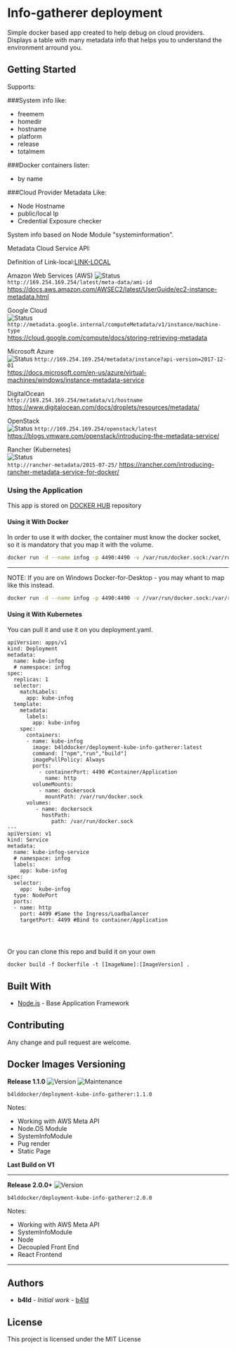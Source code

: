 # Info-gatherer deployment

Simple docker based app created to help debug on cloud providers.
Displays a table with many metadata info that helps you to understand the environment arround you.


## Getting Started

Supports:

###System info like:
- freemem
- homedir
- hostname
- platform
- release
- totalmem


###Docker containers lister:
- by name


###Cloud Provider Metadata Like:
- Node Hostname
- public/local Ip
- Credential Exposure checker



System info based on Node Module "systeminformation". 
 

Metadata Cloud Service API:

Definition of Link-local:[LINK-LOCAL](https://en.wikipedia.org/wiki/Link-local_address)


 Amazon Web Services (AWS) 
 ![Status](https://img.shields.io/badge/Status-Working-green)  
 `http://169.254.169.254/latest/meta-data/ami-id`                            
 https://docs.aws.amazon.com/AWSEC2/latest/UserGuide/ec2-instance-metadata.html            

 Google Cloud           
![Status](https://img.shields.io/badge/Status-InProgress-yellow)
`http://metadata.google.internal/computeMetadata/v1/instance/machine-type`  
  https://cloud.google.com/compute/docs/storing-retrieving-metadata                         

 Microsoft Azure        
![Status](https://img.shields.io/badge/Status-InProgress-yellow)
`http://169.254.169.254/metadata/instance?api-version=2017-12-01`           
  https://docs.microsoft.com/en-us/azure/virtual-machines/windows/instance-metadata-service 
 
 DigitalOcean               
 `http://169.254.169.254/metadata/v1/hostname`                                       
  https://www.digitalocean.com/docs/droplets/resources/metadata/                            

 OpenStack              
![Status](https://img.shields.io/badge/Status-InProgress-yellow)
`http://169.254.169.254/openstack/latest`
 https://blogs.vmware.com/openstack/introducing-the-metadata-service/                      
 
 Rancher (Kubernetes)   
 ![Status](https://img.shields.io/badge/Status-InProgress-yellow)    
 `http://rancher-metadata/2015-07-25/`
https://rancher.com/introducing-rancher-metadata-service-for-docker/                      



### Using the Application

This app is stored on [DOCKER HUB](https://cloud.docker.com/repository/docker/b4lddocker/deployment-kube-info-gatherer) repository


#### Using it With Docker

In order to use it with docker, the container must know the docker socket, so it is mandatory that you map it with the volume.

```bash
docker run -d --name infog -p 4490:4490 -v /var/run/docker.sock:/var/run/docker.sock b4lddocker/deployment-kube-info-gatherer:latest
```

---

NOTE: If you are on Windows Docker-for-Desktop - you may whant to map like this instead.

```bash
docker run -d --name infog -p 4490:4490 -v //var/run/docker.sock:/var/run/docker.sock b4lddocker/deployment-kube-info-gatherer:latest

```


#### Using it With Kubernetes

You can pull it and use it on you deployment.yaml.

```
apiVersion: apps/v1
kind: Deployment
metadata:
  name: kube-infog
  # namespace: infog
spec:
  replicas: 1
  selector:
    matchLabels:
      app: kube-infog
  template:
    metadata:
      labels:
        app: kube-infog
    spec:
      containers:
      - name: kube-infog
        image: b4lddocker/deployment-kube-info-gatherer:latest
        command: ["npm","run","build"]
        imagePullPolicy: Always
        ports:
          - containerPort: 4490 #Container/Application
            name: http
        volumeMounts:
          - name: dockersock
            mountPath: /var/run/docker.sock
      volumes:
         - name: dockersock
           hostPath:
              path: /var/run/docker.sock
---
apiVersion: v1
kind: Service
metadata:
  name: kube-infog-service
  # namespace: infog
  labels:
    app: kube-infog
spec:
  selector:
    app:  kube-infog
  type: NodePort
  ports:
  - name: http
    port: 4499 #Same the Ingress/Loadbalancer
    targetPort: 4499 #Bind to container/Application




```
Or you can clone this repo and build it on your own

```
docker build -f Dockerfile -t [ImageName]:[ImageVersion] .
```


## Built With

* [Node.js](https://nodejs.org/en/) - Base Application Framework

## Contributing

Any change and pull request are welcome.

## Docker Images Versioning


**Release 1.1.0** 
![Version](https://img.shields.io/badge/Version-V1.x-blue) 
![Maintenance](https://img.shields.io/badge/Maintenance-false-yellow)

```
b4lddocker/deployment-kube-info-gatherer:1.1.0
```
Notes:
- Working with AWS Meta API
- Node.OS Module
- SystemInfoModule
- Pug render
- Static Page

**Last Build on V1**

------

**Release 2.0.0+** 
![Version](https://img.shields.io/badge/Version-V2.x-blue) 

```
b4lddocker/deployment-kube-info-gatherer:2.0.0
```
Notes:
- Working with AWS Meta API
- SystemInfoModule
- Node
- Decoupled Front End
- React Frontend


------




## Authors

* **b4ld** - *Initial work* - [b4ld](https://github.com/b4ld)


## License

This project is licensed under the MIT License
